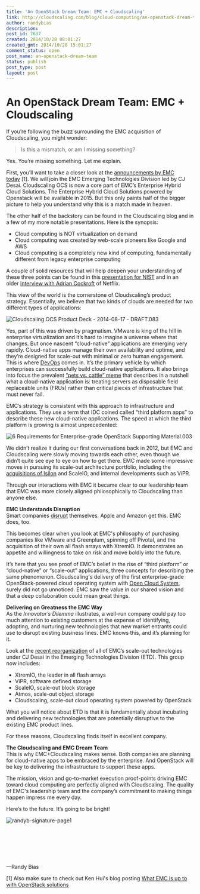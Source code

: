 ```yaml
---
title: 'An OpenStack Dream Team: EMC + Cloudscaling'
link: http://cloudscaling.com/blog/cloud-computing/an-openstack-dream-team/
author: randybias
description: 
post_id: 7637
created: 2014/10/28 08:01:27
created_gmt: 2014/10/28 15:01:27
comment_status: open
post_name: an-openstack-dream-team
status: publish
post_type: post
layout: post
---
```


# An OpenStack Dream Team: EMC + Cloudscaling

If you’re following the buzz surrounding the EMC acquisition of Cloudscaling, you might wonder:

> Is this a mismatch, or am I missing something?

Yes. You’re missing something. Let me explain.

First, you’ll want to take a closer look at the [announcements by EMC today](http://www.emc.com/about/news/press/2014/20141028-02.htm) [1]. We will join the EMC Emerging Technologies Division led by CJ Desai. Cloudscaling OCS is now a core part of EMC’s Enterprise Hybrid Cloud Solutions. The Enterprise Hybrid Cloud Solutions powered by Openstack will be available in 2015. But this only paints half of the bigger picture to help you understand why this is a match made in heaven.

The other half of the backstory can be found in the Cloudscaling blog and in a few of my more notable presentations. Here is the synopsis:

  * Cloud computing is NOT virtualization on demand
  * Cloud computing was created by web-scale pioneers like Google and AWS
  * Cloud computing is a completely new kind of computing, fundamentally different from legacy enterprise computing

A couple of solid resources that will help deepen your understanding of these three points can be found in this [presentation for NIST](http://www.slideshare.net/randybias/clouds-openness-and-it-patterns-for-nist) and in an older [interview with Adrian Cockroft](http://www.cloudscaling.com/blog/cloud-computing/cloud-innovators-netflix-strategy-reflects-google-philosophy/) of Netflix.

This view of the world is the cornerstone of Cloudscaling’s product strategy. Essentially, we believe that two kinds of clouds are needed for two different types of applications:

![Cloudscaling OCS Product Deck - 2014-08-17 - DRAFT.083](http://www.cloudscaling.com/wp-content/uploads/2014/10/Cloudscaling-OCS-Product-Deck-2014-08-17-DRAFT.083.jpg)

Yes, part of this was driven by pragmatism. VMware is king of the hill in enterprise virtualization and it’s hard to imagine a universe where that changes. But once nascent “cloud-native” applications are emerging very rapidly. Cloud-native apps manage their own availability and uptime, and they’re designed for scale-out with minimal or zero human engagement. This is where [DevOps](http://en.wikipedia.org/wiki/DevOps) comes in. It’s the primary vehicle by which enterprises can successfully build cloud-native applications. It also brings into focus the prevalent [“pets vs. cattle” meme](http://www.cloudscaling.com/blog/cloud-computing/pets-vs-cattle-the-elastic-cloud-story/) that describes in a nutshell what a cloud-native application is: treating servers as disposable field replaceable units (FRUs) rather than critical pieces of infrastructure that must never fail.

EMC’s strategy is consistent with this approach to infrastructure and applications. They use a term that IDC coined called “third platform apps” to describe these new cloud-native applications. The speed at which the third platform is growing is almost unprecedented:

![6 Requirements for Enterprise-grade OpenStack Supporting Material.003](http://www.cloudscaling.com/wp-content/uploads/2014/10/6-Requirements-for-Enterprise-grade-OpenStack-Supporting-Material.003.jpg)

We didn’t realize it during our first conversations back in 2012, but EMC and Cloudscaling were slowly moving towards each other, even though we didn’t quite see eye to eye on how to get there. EMC made some impressive moves in pursuing its scale-out architecture portfolio, including the [acquisitions of Isilon](http://www.emc.com/about/news/press/2010/20101115-01.htm) and ScaleIO, and internal developments such as ViPR.

Through our interactions with EMC it became clear to our leadership team that EMC was more closely aligned philosophically to Cloudscaling than anyone else.

**EMC Understands Disruption**  
Smart companies [disrupt](https://en.wikipedia.org/wiki/The_Innovator's_Dilemma) themselves. Apple and Amazon get this. EMC does, too.

This becomes clear when you look at EMC's philosophy of purchasing companies like VMware and Greenplum, spinning off Pivotal, and the acquisition of their own all flash arrays with XtremIO. It demonstrates an appetite and willingness to take on risk and move boldly into the future.

It’s here that you see proof of EMC’s belief in the rise of “third platform” or “cloud-native” or “scale-out” applications, three concepts for describing the same phenomenon. Cloudscaling's delivery of the first enterprise-grade OpenStack-powered cloud operating system with [Open Cloud System](http://www.cloudscaling.com/products/ocs-system-overview/), surely did not go unnoticed. EMC saw the value in our shared vision and that a deep collaboration could mean great things.

**Delivering on Greatness the EMC Way**  
As the _Innovator’s Dilemma_ illustrates, a well-run company could pay too much attention to existing customers at the expense of identifying, adopting, and nurturing new technologies that new market entrants could use to disrupt existing business lines. EMC knows this, and it’s planning for it.

Look at the [recent reorganization](http://www.channelregister.co.uk/2014/10/15/core_divisional_duo_at_emc/) of all of EMC’s scale-out technologies under CJ Desai in the Emerging Technologies Division (ETD). This group now includes:

  * XtremIO, the leader in all flash arrays
  * ViPR, software defined storage
  * ScaleIO, scale-out block storage
  * Atmos, scale-out object storage
  * Cloudscaling, scale-out cloud operating system powered by OpenStack

What you will notice about ETD is that it is fundamentally about incubating and delivering new technologies that are potentially disruptive to the existing EMC product lines.

For these reasons, Cloudscaling finds itself in excellent company.

**The Cloudscaling and EMC Dream Team**  
This is why EMC+Cloudscaling makes sense. Both companies are planning for cloud-native apps to be embraced by the enterprise. And OpenStack will be key to delivering the infrastructure to support these apps.

The mission, vision and go-to-market execution proof-points driving EMC toward cloud computing are perfectly aligned with Cloudscaling. The quality of EMC's leadership team and the company’s commitment to making things happen impress me every day.

Here’s to the future. It’s going to be bright!

![randyb-signature-page1](http://www.cloudscaling.com/wp-content/uploads/2014/10/randyb-signature-page11.gif)

 

 

 

—Randy Bias

[1] Also make sure to check out Ken Hui's blog posting [What EMC is up to with OpenStack solutions](http://cloudarchitectmusings.com/2014/10/28/what-emc-is-up-to-with-openstack-solutions/)